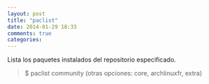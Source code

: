 ```yaml
---
layout: post
title: "paclist"
date: 2014-01-29 18:33
comments: true
categories: 
---
```

Lista los paquetes instalados del repositorio especificado.

>$ paclist community (otras opciones: core, archlinuxfr, extra)

